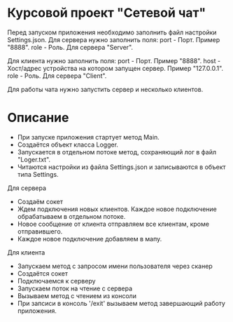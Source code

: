 # Курсовой проект "Сетевой чат"

Перед запуском приложения необходимо заполнить файл настройки Settings.json.
Для сервера нужно заполнить поля:
port - Порт. Пример "8888".
role  - Роль. Для сервера "Server".

Для клиента нужно заполнить поля:
port - Порт. Пример "8888".
host - Хост/адрес устройства на котором запущен сервер. Пример "127.0.0.1".
role  - Роль. Для сервера "Client".

Для работы чата нужно запустить сервер и несколько клиентов.

# Описание

- При запуске приложения стартует метод Main.
- Создаётся объект класса Logger.
- Запускается в отдельном потоке метод, сохраняющий лог в файл "Loger.txt".
- Читаются настройки из файла Settings.json и записываются в объект типа Settings.

Для сервера
- Создаём сокет
- Ждем подключения новых клиентов. Каждое новое подключение обрабатываем в отдельном потоке.
- Новое сообщение от клиента отправляем все клиентам, кроме отправившего. 
- Каждое новое подключение добавляем в мапу.

Для клиента
- Запускаем метод с запросом имени пользователя через сканер
- Создаётся сокет
- Подключаемся к серверу
- Запускаем поток на чтение с сервера
- Вызываем метод с чтением из консоли
- При запсиси в консоль '/exit' вызываем метод завершающий работу приложения.